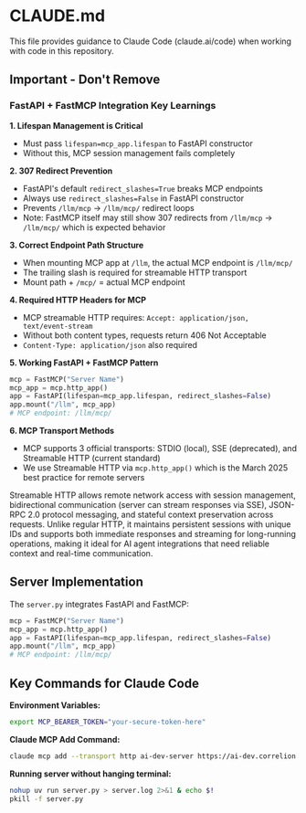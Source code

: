 # CLAUDE.md

This file provides guidance to Claude Code (claude.ai/code) when working with code in this repository.

## Important - Don't Remove

### FastAPI + FastMCP Integration Key Learnings

**1. Lifespan Management is Critical**
- Must pass `lifespan=mcp_app.lifespan` to FastAPI constructor
- Without this, MCP session management fails completely

**2. 307 Redirect Prevention**
- FastAPI's default `redirect_slashes=True` breaks MCP endpoints
- Always use `redirect_slashes=False` in FastAPI constructor
- Prevents `/llm/mcp` → `/llm/mcp/` redirect loops
- Note: FastMCP itself may still show 307 redirects from `/llm/mcp` → `/llm/mcp/` which is expected behavior

**3. Correct Endpoint Path Structure**
- When mounting MCP app at `/llm`, the actual MCP endpoint is `/llm/mcp/`
- The trailing slash is required for streamable HTTP transport
- Mount path + `/mcp/` = actual MCP endpoint

**4. Required HTTP Headers for MCP**
- MCP streamable HTTP requires: `Accept: application/json, text/event-stream`
- Without both content types, requests return 406 Not Acceptable
- `Content-Type: application/json` also required

**5. Working FastAPI + FastMCP Pattern**
```python
mcp = FastMCP("Server Name")
mcp_app = mcp.http_app()
app = FastAPI(lifespan=mcp_app.lifespan, redirect_slashes=False)
app.mount("/llm", mcp_app)
# MCP endpoint: /llm/mcp/
```

**6. MCP Transport Methods**
- MCP supports 3 official transports: STDIO (local), SSE (deprecated), and Streamable HTTP (current standard)
- We use Streamable HTTP via `mcp.http_app()` which is the March 2025 best practice for remote servers

Streamable HTTP allows remote network access with session management, bidirectional communication (server can stream responses via SSE), JSON-RPC 2.0 protocol messaging, and stateful context preservation across requests. Unlike regular HTTP, it maintains persistent sessions with unique IDs and supports both immediate responses and streaming for long-running operations, making it ideal for AI agent integrations that need reliable context and real-time communication.

## Server Implementation

The `server.py` integrates FastAPI and FastMCP:

```python
mcp = FastMCP("Server Name")
mcp_app = mcp.http_app()
app = FastAPI(lifespan=mcp_app.lifespan, redirect_slashes=False)
app.mount("/llm", mcp_app)
# MCP endpoint: /llm/mcp/
```

## Key Commands for Claude Code

**Environment Variables:**
```bash
export MCP_BEARER_TOKEN="your-secure-token-here"
```

**Claude MCP Add Command:**
```bash
claude mcp add --transport http ai-dev-server https://ai-dev.correlion.ai/llm/mcp/ --header "Authorization: Bearer $MCP_BEARER_TOKEN"
```

**Running server without hanging terminal:**
```bash
nohup uv run server.py > server.log 2>&1 & echo $!
pkill -f server.py
```